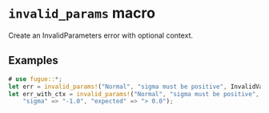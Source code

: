 # `invalid_params` macro

Create an InvalidParameters error with optional context.

## Examples

```rust
# use fugue::*;
let err = invalid_params!("Normal", "sigma must be positive", InvalidVariance);
let err_with_ctx = invalid_params!("Normal", "sigma must be positive", InvalidVariance, 
    "sigma" => "-1.0", "expected" => "> 0.0");
```
